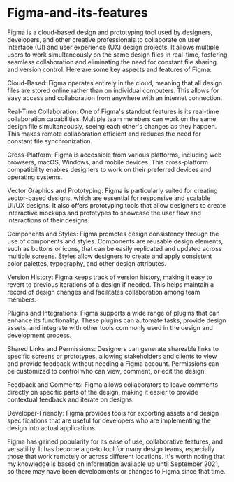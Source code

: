 # Figma-and-its-features
Figma is a cloud-based design and prototyping tool used by designers, developers, and other creative professionals to collaborate on user interface (UI) and user experience (UX) design projects. It allows multiple users to work simultaneously on the same design files in real-time, fostering seamless collaboration and eliminating the need for constant file sharing and version control. Here are some key aspects and features of Figma:

Cloud-Based: Figma operates entirely in the cloud, meaning that all design files are stored online rather than on individual computers. This allows for easy access and collaboration from anywhere with an internet connection.

Real-Time Collaboration: One of Figma's standout features is its real-time collaboration capabilities. Multiple team members can work on the same design file simultaneously, seeing each other's changes as they happen. This makes remote collaboration efficient and reduces the need for constant file synchronization.

Cross-Platform: Figma is accessible from various platforms, including web browsers, macOS, Windows, and mobile devices. This cross-platform compatibility enables designers to work on their preferred devices and operating systems.

Vector Graphics and Prototyping: Figma is particularly suited for creating vector-based designs, which are essential for responsive and scalable UI/UX designs. It also offers prototyping tools that allow designers to create interactive mockups and prototypes to showcase the user flow and interactions of their designs.

Components and Styles: Figma promotes design consistency through the use of components and styles. Components are reusable design elements, such as buttons or icons, that can be easily replicated and updated across multiple screens. Styles allow designers to create and apply consistent color palettes, typography, and other design attributes.

Version History: Figma keeps track of version history, making it easy to revert to previous iterations of a design if needed. This helps maintain a record of design changes and facilitates collaboration among team members.

Plugins and Integrations: Figma supports a wide range of plugins that can enhance its functionality. These plugins can automate tasks, provide design assets, and integrate with other tools commonly used in the design and development process.

Shared Links and Permissions: Designers can generate shareable links to specific screens or prototypes, allowing stakeholders and clients to view and provide feedback without needing a Figma account. Permissions can be customized to control who can view, comment, or edit the design.

Feedback and Comments: Figma allows collaborators to leave comments directly on specific parts of the design, making it easier to provide contextual feedback and iterate on designs.

Developer-Friendly: Figma provides tools for exporting assets and design specifications that are useful for developers who are implementing the design into actual applications.

Figma has gained popularity for its ease of use, collaborative features, and versatility. It has become a go-to tool for many design teams, especially those that work remotely or across different locations. It's worth noting that my knowledge is based on information available up until September 2021, so there may have been developments or changes to Figma since that time.




